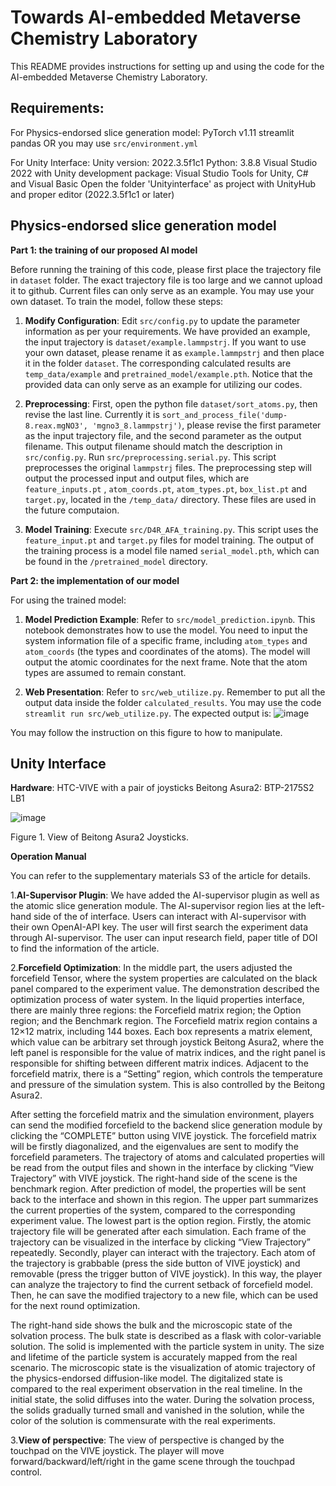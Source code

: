 # Towards AI-embedded Metaverse Chemistry Laboratory

This README provides instructions for setting up and using the code for the AI-embedded Metaverse Chemistry Laboratory.


## Requirements: 
For Physics-endorsed slice generation model:
PyTorch v1.11
streamlit
pandas
OR you may use `src/environment.yml`

For Unity Interface:
Unity version: 2022.3.5f1c1
Python: 3.8.8
Visual Studio 2022 with Unity development package: Visual Studio Tools for Unity, C# and Visual Basic
Open the folder 'Unityinterface' as project with UnityHub and proper editor (2022.3.5f1c1 or later)

## Physics-endorsed slice generation model
**Part 1: the training of our proposed AI model**

Before running the training of this code, please first place the trajectory file in `dataset` folder. The exact trajectory file is too large and we cannot upload it to github. Current files can only serve as an example. You may use your own dataset. To train the model, follow these steps:

1. **Modify Configuration**: Edit `src/config.py` to update the parameter information as per your requirements. We have provided an example, the input trajectory is `dataset/example.lammpstrj`. If you want to use your own dataset, please rename it as `example.lammpstrj` and then place it in the folder `dataset`. The corresponding calculated results are `temp_data/example` and `pretrained_model/example.pth`. Notice that the provided data can only serve as an example for utilizing our codes.

2. **Preprocessing**: First, open the python file `dataset/sort_atoms.py`, then revise the last line. Currently it is `sort_and_process_file('dump-8.reax.mgNO3', 'mgno3_8.lammpstrj')`, please revise the first parameter as the input trajectory file, and the second parameter as the output filename. This output filename should match the description in `src/config.py`. Run `src/preprocessing.serial.py`. This script preprocesses the original `lammpstrj` files. The preprocessing step will output the processed input and output files, which are `feature_inputs.pt` , `atom_coords.pt`, `atom_types.pt`, `box_list.pt` and `target.py`, located in the `/temp_data/` directory. These files are used in the future computaion.

3. **Model Training**: Execute `src/D4R_AFA_training.py`. This script uses the `feature_input.pt` and `target.py` files for model training. The output of the training process is a model file named `serial_model.pth`, which can be found in the `/pretrained_model` directory.

**Part 2: the implementation of our model**

For using the trained model:

1. **Model Prediction Example**: Refer to `src/model_prediction.ipynb`. This notebook demonstrates how to use the model. You need to input the system information file of a specific frame, including `atom_types` and `atom_coords` (the types and coordinates of the atoms). The model will output the atomic coordinates for the next frame. Note that the atom types are assumed to remain constant.

2. **Web Presentation**: Refer to `src/web_utilize.py`. Remember to put all the output data inside the folder `calculated_results`. You may use the code `streamlit run src/web_utilize.py`. The expected output is:
![image](https://github.com/hxlin97/Metaverse-lab/assets/58459755/1ac5fb88-0d4f-4667-bb30-2f9a6037c571)

You may follow the instruction on this figure to how to manipulate.

## Unity Interface
**Hardware**:
HTC-VIVE with a pair of joysticks
Beitong Asura2: BTP-2175S2 LB1

![image](https://github.com/hxlin97/Metaverse-lab/assets/114046154/0e948aca-e433-4a43-a4f3-5fb54d81fc30)

Figure 1. View of Beitong Asura2 Joysticks.

**Operation Manual**

You can refer to the supplementary materials S3 of the article for details.

1.**AI-Supervisor Plugin**: We have added the AI-supervisor plugin as well as the atomic slice generation module. The AI-supervisor region lies at the left-hand side of the of interface. Users can interact with AI-supervisor with their own OpenAI-API key. The user will first search the experiment data through AI-supervisor. The user can input research field, paper title of DOI to find the information of the article.

2.**Forcefield Optimization**: In the middle part, the users adjusted the forcefield Tensor, where the system properties are calculated on the black panel compared to the experiment value. The demonstration described the optimization process of water system. In the liquid properties interface, there are mainly three regions: the Forcefield matrix region; the Option region; and the Benchmark region. The Forcefield matrix region contains a 12×12 matrix, including 144 boxes. Each box represents a matrix element, which value can be arbitrary set through joystick Beitong Asura2, where the left panel is responsible for the value of matrix indices, and the right panel is responsible for shifting between different matrix indices. Adjacent to the forcefield matrix, there is a “Setting” region, which controls the temperature and pressure of the simulation system. This is also controlled by the Beitong Asura2. 

After setting the forcefield matrix and the simulation environment, players can send the modified forcefield to the backend slice generation module by clicking the “COMPLETE” button using VIVE joystick. The forcefield matrix will be firstly diagonalized, and the eigenvalues are sent to modify the forcefield parameters. The trajectory of atoms and calculated properties will be read from the output files and shown in the interface by clicking “View Trajectory” with VIVE joystick. The right-hand side of the scene is the benchmark region. After prediction of model, the properties will be sent back to the interface and shown in this region. The upper part summarizes the current properties of the system, compared to the corresponding experiment value. The lowest part is the option region. Firstly, the atomic trajectory file will be generated after each simulation. Each frame of the trajectory can be visualized in the interface by clicking “View Trajectory” repeatedly. Secondly, player can interact with the trajectory. Each atom of the trajectory is grabbable (press the side button of VIVE joystick) and removable (press the trigger button of VIVE joystick). In this way, the player can analyze the trajectory to find the current setback of forcefield model. Then, he can save the modified trajectory to a new file, which can be used for the next round optimization. 

The right-hand side shows the bulk and the microscopic state of the solvation process. The bulk state is described as a flask with color-variable solution. The solid is implemented with the particle system in unity. The size and lifetime of the particle system is accurately mapped from the real scenario. The microscopic state is the visualization of atomic trajectory of the physics-endorsed diffusion-like model. The digitalized state is compared to the real experiment observation in the real timeline. In the initial state, the solid diffuses into the water. During the solvation process, the solids gradually turned small and vanished in the solution, while the color of the solution is commensurate with the real experiments. 

3.**View of perspective**: The view of perspective is changed by the touchpad on the VIVE joystick. The player will move forward/backward/left/right in the game scene through the touchpad control. 

